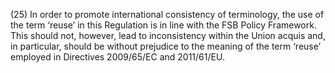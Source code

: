 (25) In order to promote international consistency of terminology, the use of the term ‘reuse’ in this Regulation is in line with the FSB Policy Framework. This should not, however, lead to inconsistency within the Union acquis and, in particular, should be without prejudice to the meaning of the term ‘reuse’ employed in Directives 2009/65/EC and 2011/61/EU.
